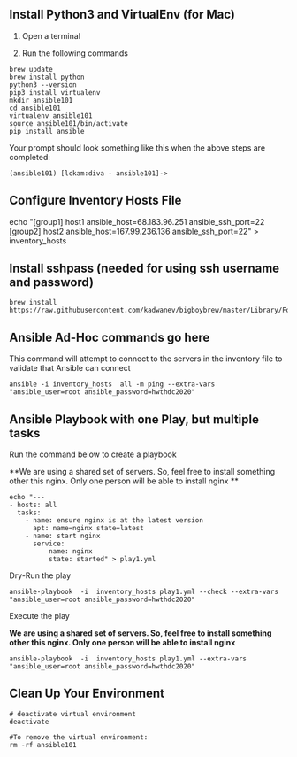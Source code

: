 ## Install Python3 and VirtualEnv (for Mac)

1. Open a terminal 

2. Run the following commands

```
brew update
brew install python
python3 --version
pip3 install virtualenv 
mkdir ansible101
cd ansible101
virtualenv ansible101
source ansible101/bin/activate
pip install ansible
```
Your prompt should look something like this when the above steps are completed:

```
(ansible101) [lckam:diva - ansible101]->
```

## Configure Inventory Hosts File
echo "[group1]
host1 ansible_host=68.183.96.251 ansible_ssh_port=22
[group2]
host2 ansible_host=167.99.236.136 ansible_ssh_port=22" > inventory_hosts

## Install sshpass (needed for using ssh username and password)
```
brew install https://raw.githubusercontent.com/kadwanev/bigboybrew/master/Library/Formula/sshpass.rb
```


## Ansible Ad-Hoc commands go here

This command will attempt to connect to the servers in the inventory file to validate that Ansible can connect

```
ansible -i inventory_hosts  all -m ping --extra-vars "ansible_user=root ansible_password=hwthdc2020"
```

## Ansible Playbook with one Play, but multiple tasks

Run the command below to create a playbook

**We are using a shared set of servers.  So, feel free to install something other this nginx.  Only one person will be able to install nginx **

```
echo "---
- hosts: all
  tasks:
    - name: ensure nginx is at the latest version
      apt: name=nginx state=latest
    - name: start nginx
      service:
          name: nginx
          state: started" > play1.yml
```

Dry-Run the play

```
ansible-playbook  -i  inventory_hosts play1.yml --check --extra-vars "ansible_user=root ansible_password=hwthdc2020"
```

Execute the play

**We are using a shared set of servers.  So, feel free to install something other this nginx.  Only one person will be able to install nginx**

```
ansible-playbook  -i  inventory_hosts play1.yml --extra-vars "ansible_user=root ansible_password=hwthdc2020"
```


## Clean Up Your Environment
```
# deactivate virtual environment 
deactivate
 
#To remove the virtual environment:   
rm -rf ansible101

